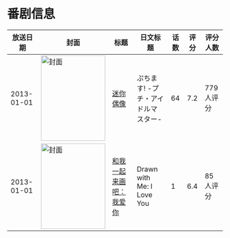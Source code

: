 # 番剧信息

|放送日期|封面|标题|日文标题|话数|评分|评分人数|
|---|---|---|---|---|---|---|
|2013-01-01|<img src="//lain.bgm.tv/pic/cover/c/67/1e/52586_q3h3a.jpg" alt="封面" style="width:150px;height:200px;object-fit:cover;">|[迷你偶像](https://bangumi.tv/subject/52586)|ぷちます! -プチ・アイドルマスター-|64|7.2|779人评分|
|2013-01-01|<img src="//lain.bgm.tv/pic/cover/c/68/85/60376_VRt7j.jpg" alt="封面" style="width:150px;height:200px;object-fit:cover;">|[和我一起来画吧：我爱你](https://bangumi.tv/subject/60376)|Drawn with Me: I Love You|1|6.4|85人评分|
